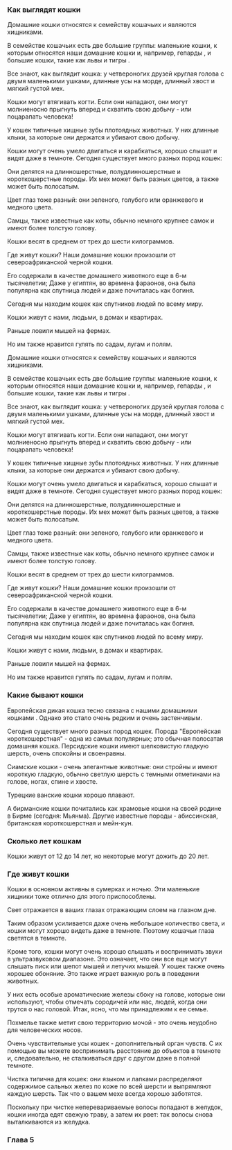### Как выглядят кошки 

Домашние кошки относятся к семейству кошачьих и являются хищниками.

В семействе кошачьих есть две большие группы: маленькие кошки, к которым относятся наши домашние кошки и, например, гепарды , и большие кошки, такие как львы и тигры .

Все знают, как выглядит кошка: у четвероногих друзей круглая голова с двумя маленькими ушками, длинные усы на морде, длинный хвост и мягкий густой мех.

Кошки могут втягивать когти. Если они нападают, они могут молниеносно прыгнуть вперед и схватить свою добычу - или поцарапать человека!

У кошек типичные хищные зубы плотоядных животных. У них длинные клыки, за которые они держатся и убивают свою добычу.

Кошки могут очень умело двигаться и карабкаться, хорошо слышат и видят даже в темноте. Сегодня существует много разных пород кошек:

Они делятся на длинношерстные, полудлинношерстные и короткошерстные породы. Их мех может быть разных цветов, а также может быть полосатым.

Цвет глаз тоже разный: они зеленого, голубого или оранжевого и медного цвета.

Самцы, также известные как коты, обычно немного крупнее самок и имеют более толстую голову.

Кошки весят в среднем от трех до шести килограммов.

Где живут кошки?
Наши домашние кошки произошли от североафриканской черной кошки.

Его содержали в качестве домашнего животного еще в 6-м тысячелетии; Даже у египтян, во времена фараонов, она была популярна как спутница людей и даже почиталась как богиня.

Сегодня мы находим кошек как спутников людей по всему миру.

Кошки живут с нами, людьми, в домах и квартирах.

Раньше ловили мышей на фермах.

Но им также нравится гулять по садам, лугам и полям.

Домашние кошки относятся к семейству кошачьих и являются хищниками.

В семействе кошачьих есть две большие группы: маленькие кошки, к которым относятся наши домашние кошки и, например, гепарды , и большие кошки, такие как львы и тигры .

Все знают, как выглядит кошка: у четвероногих друзей круглая голова с двумя маленькими ушками, длинные усы на морде, длинный хвост и мягкий густой мех.

Кошки могут втягивать когти. Если они нападают, они могут молниеносно прыгнуть вперед и схватить свою добычу - или поцарапать человека!

У кошек типичные хищные зубы плотоядных животных. У них длинные клыки, за которые они держатся и убивают свою добычу.

Кошки могут очень умело двигаться и карабкаться, хорошо слышат и видят даже в темноте. Сегодня существует много разных пород кошек:

Они делятся на длинношерстные, полудлинношерстные и короткошерстные породы. Их мех может быть разных цветов, а также может быть полосатым.

Цвет глаз тоже разный: они зеленого, голубого или оранжевого и медного цвета.

Самцы, также известные как коты, обычно немного крупнее самок и имеют более толстую голову.

Кошки весят в среднем от трех до шести килограммов.

Где живут кошки?
Наши домашние кошки произошли от североафриканской черной кошки.

Его содержали в качестве домашнего животного еще в 6-м тысячелетии; Даже у египтян, во времена фараонов, она была популярна как спутница людей и даже почиталась как богиня.

Сегодня мы находим кошек как спутников людей по всему миру.

Кошки живут с нами, людьми, в домах и квартирах.

Раньше ловили мышей на фермах.

Но им также нравится гулять по садам, лугам и полям.

### Какие бывают кошки

Европейская дикая кошка тесно связана с нашими домашними кошками . Однако это стало очень редким и очень застенчивым.

Сегодня существует много разных пород кошек. Порода "Европейская короткошерстная" - одна из самых популярных; это обычная полосатая домашняя кошка. Персидские кошки имеют шелковистую гладкую шерсть, очень спокойны и своенравны.

Сиамские кошки - очень элегантные животные: они стройны и имеют короткую гладкую, обычно светлую шерсть с темными отметинами на голове, ногах, спине и хвосте.

Турецкие ванские кошки хорошо плавают.

А бирманские кошки почитались как храмовые кошки на своей родине в Бирме (сегодня: Мьянма). Другие известные породы - абиссинская, британская короткошерстная и мейн-кун.

### Сколько лет кошкам

Кошки живут от 12 до 14 лет, но некоторые могут дожить до 20 лет.

### Где живут кошки

Кошки в основном активны в сумерках и ночью. Эти маленькие хищники тоже отлично для этого приспособлены.

Свет отражается в ваших глазах отражающим слоем на глазном дне.

Таким образом усиливается даже очень небольшое количество света, и кошки могут хорошо видеть даже в темноте. Поэтому кошачьи глаза светятся в темноте.

Кроме того, кошки могут очень хорошо слышать и воспринимать звуки в ультразвуковом диапазоне. Это означает, что они все еще могут слышать писк или шепот мышей и летучих мышей. У кошек также очень хорошее обоняние. Это также играет важную роль в поведении животных.

У них есть особые ароматические железы сбоку на голове, которые они используют, чтобы отмечать сородичей или нас, людей, когда они трутся о нас головой. Итак, ясно, что мы принадлежим к ее семье.

Похмелье также метит свою территорию мочой - это очень неудобно для человеческих носов.

Очень чувствительные усы кошек - дополнительный орган чувств. С их помощью вы можете воспринимать расстояние до объектов в темноте и, следовательно, не сталкиваться друг с другом даже в полной темноте.

Чистка типична для кошек: они языком и лапками распределяют содержимое сальных желез по коже по всей шерсти и выпрямляют каждую шерсть. Так что о вашем мехе всегда хорошо заботятся.

Поскольку при чистке неперевариваемые волосы попадают в желудок, кошки иногда едят свежую траву, а затем их рвет: так волосы снова выталкиваются из желудка.

### Глава 5